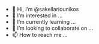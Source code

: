 - 👋 Hi, I’m @sakellariounikos
- 👀 I’m interested in ...
- 🌱 I’m currently learning ...
- 💞️ I’m looking to collaborate on ...
- 📫 How to reach me ...

<!---
sakellariounikos/sakellariounikos is a ✨ special ✨ repository because its `README.md` (this file) appears on your GitHub profile.
You can click the Preview link to take a look at your changes.
--->
